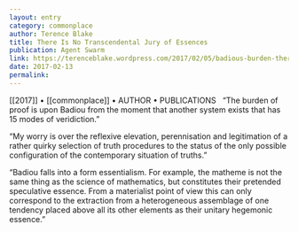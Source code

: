 ```yaml
---
layout: entry
category: commonplace
author: Terence Blake
title: There Is No Transcendental Jury of Essences
publication: Agent Swarm
link: https://terenceblake.wordpress.com/2017/02/05/badious-burden-there-is-no-transcendental-jury-of-essences/
date: 2017-02-13
permalink: 
---
```


[[2017]] • [[commonplace]] • AUTHOR • PUBLICATIONS 
 
“The burden of proof is upon Badiou from the moment that another system exists that has 15 modes of veridiction.”

“My worry is over the reflexive elevation, perennisation and legitimation of a rather quirky selection of truth procedures to the status of the only possible configuration of the contemporary situation of truths.”

“Badiou falls into a form essentialism. For example, the matheme is not the same thing as the science of mathematics, but constitutes their pretended speculative essence. From a materialist point of view this can only correspond to the extraction from a heterogeneous assemblage of one tendency placed above all its other elements as their unitary hegemonic essence.”

